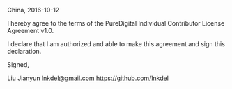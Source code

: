 China, 2016-10-12

I hereby agree to the terms of the PureDigital Individual Contributor License Agreement v1.0.

I declare that I am authorized and able to make this agreement and sign this declaration.

Signed,

Liu Jianyun lnkdel@gmail.com https://github.com/lnkdel

